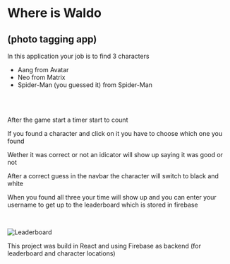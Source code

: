 <h1>Where is Waldo</h1>
<h2>(photo tagging app)</h2>

<p>In this application your job is to find 3 characters</p>
<ul>
    <li>Aang from Avatar</li>
    <li>Neo from Matrix</li>
    <li>Spider-Man (you guessed it) from Spider-Man</li>
</ul>
<br>
<br>
<p>After the game start a timer start to count</p>
<p>If you found a character and click on it you have to choose which one you found</p>
<p>Wether it was correct or not an idicator will show up saying it was good or not</p>
<p>After a correct guess in the navbar the character will switch to black and white</p>
<p>When you found all three your time will show up and you can enter your username to get up to the leaderboard which is stored in firebase</p><br>

![Leaderboard](../../Pictures/Screenshots/Leaderboard.png)

<p>This project was build in React and using Firebase as backend (for leaderboard and character locations)</p>
